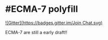 #ECMA-7 polyfill
=====================
[![Gitter](https://badges.gitter.im/Join Chat.svg)](https://gitter.im/hazzlejs/ECMA-7?utm_source=badge&utm_medium=badge&utm_campaign=pr-badge&utm_content=badge)

ECMA-7 are still a early draft!!
